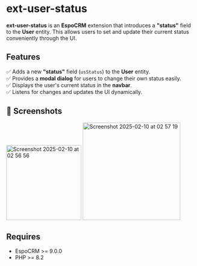 # ext-user-status

**ext-user-status** is an **EspoCRM** extension that introduces a **"status"** field to the **User** entity. This allows users to set and update their current status conveniently through the UI.

## Features

✅ Adds a new **"status"** field (`usStatus`) to the **User** entity.  
✅ Provides a **modal dialog** for users to change their own status easily.  
✅ Displays the user's current status in the **navbar**.  
✅ Listens for changes and updates the UI dynamically.  

## 📌 Screenshots
<img width="199" alt="Screenshot 2025-02-10 at 02 56 56" src="https://github.com/user-attachments/assets/d2f721fe-8f38-4e72-8502-fe488d196731" />
<img width="259" alt="Screenshot 2025-02-10 at 02 57 19" src="https://github.com/user-attachments/assets/31227a98-29de-4e83-8929-82ac48c80087" />




## Requires

- EspoCRM >= 9.0.0
- PHP >= 8.2
